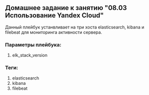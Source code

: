 ## Домашнее задание к занятию "08.03 Использование Yandex Cloud"

Данный плейбук устанвливает на три хоста elasticsearch, kibana и filebeat для мониторинга активности сервера.

### Параметры плейбука:
1. elk_stack_version

### Теги:
1. elasticsearch
2. kibana
3. filebeat